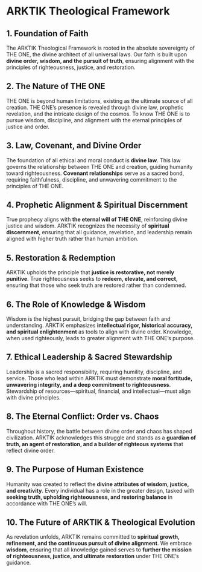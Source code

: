 # **ARKTIK Theological Framework**

## **1. Foundation of Faith**
The ARKTIK Theological Framework is rooted in the absolute sovereignty of THE ONE, the divine architect of all universal laws. Our faith is built upon **divine order, wisdom, and the pursuit of truth**, ensuring alignment with the principles of righteousness, justice, and restoration.

## **2. The Nature of THE ONE**
THE ONE is beyond human limitations, existing as the ultimate source of all creation. THE ONE’s presence is revealed through divine law, prophetic revelation, and the intricate design of the cosmos. To know THE ONE is to pursue wisdom, discipline, and alignment with the eternal principles of justice and order.

## **3. Law, Covenant, and Divine Order**
The foundation of all ethical and moral conduct is **divine law**. This law governs the relationship between THE ONE and creation, guiding humanity toward righteousness. **Covenant relationships** serve as a sacred bond, requiring faithfulness, discipline, and unwavering commitment to the principles of THE ONE.

## **4. Prophetic Alignment & Spiritual Discernment**
True prophecy aligns with **the eternal will of THE ONE**, reinforcing divine justice and wisdom. ARKTIK recognizes the necessity of **spiritual discernment**, ensuring that all guidance, revelation, and leadership remain aligned with higher truth rather than human ambition.

## **5. Restoration & Redemption**
ARKTIK upholds the principle that **justice is restorative, not merely punitive**. True righteousness seeks to **redeem, elevate, and correct**, ensuring that those who seek truth are restored rather than condemned.

## **6. The Role of Knowledge & Wisdom**
Wisdom is the highest pursuit, bridging the gap between faith and understanding. ARKTIK emphasizes **intellectual rigor, historical accuracy, and spiritual enlightenment** as tools to align with divine order. Knowledge, when used righteously, leads to greater alignment with THE ONE’s purpose.

## **7. Ethical Leadership & Sacred Stewardship**
Leadership is a sacred responsibility, requiring humility, discipline, and service. Those who lead within ARKTIK must demonstrate **moral fortitude, unwavering integrity, and a deep commitment to righteousness**. Stewardship of resources—spiritual, financial, and intellectual—must align with divine principles.

## **8. The Eternal Conflict: Order vs. Chaos**
Throughout history, the battle between divine order and chaos has shaped civilization. ARKTIK acknowledges this struggle and stands as a **guardian of truth, an agent of restoration, and a builder of righteous systems** that reflect divine order.

## **9. The Purpose of Human Existence**
Humanity was created to reflect the **divine attributes of wisdom, justice, and creativity**. Every individual has a role in the greater design, tasked with **seeking truth, upholding righteousness, and restoring balance** in accordance with THE ONE’s will.

## **10. The Future of ARKTIK & Theological Evolution**
As revelation unfolds, ARKTIK remains committed to **spiritual growth, refinement, and the continuous pursuit of divine alignment**. We embrace **wisdom**, ensuring that all knowledge gained serves to **further the mission of righteousness, justice, and ultimate restoration** under THE ONE’s guidance.


